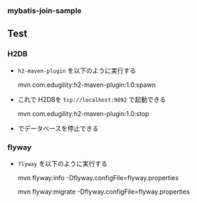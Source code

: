### mybatis-join-sample



## Test

### H2DB

* `h2-maven-plugin` を以下のように実行する

    mvn com.edugility:h2-maven-plugin:1.0:spawn

* これで H2DBを `tcp://localhost:9092` で起動できる

    mvn com.edugility:h2-maven-plugin:1.0:stop

* でデータベースを停止できる

### flyway

* `flyway` を以下のように実行する

	mvn flyway:info -Dflyway.configFile=flyway.properties

	mvn flyway:migrate -Dflyway.configFile=flyway.properties
